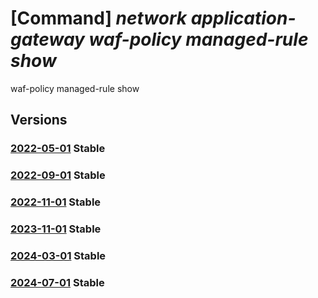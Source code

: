 # [Command] _network application-gateway waf-policy managed-rule show_

waf-policy managed-rule show

## Versions

### [2022-05-01](/Resources/mgmt-plane/L3N1YnNjcmlwdGlvbnMve30vcmVzb3VyY2Vncm91cHMve30vcHJvdmlkZXJzL21pY3Jvc29mdC5uZXR3b3JrL2FwcGxpY2F0aW9uZ2F0ZXdheXdlYmFwcGxpY2F0aW9uZmlyZXdhbGxwb2xpY2llcy97fQ==/2022-05-01.xml) **Stable**

<!-- mgmt-plane /subscriptions/{}/resourcegroups/{}/providers/microsoft.network/applicationgatewaywebapplicationfirewallpolicies/{} 2022-05-01 properties.managedRules -->

### [2022-09-01](/Resources/mgmt-plane/L3N1YnNjcmlwdGlvbnMve30vcmVzb3VyY2Vncm91cHMve30vcHJvdmlkZXJzL21pY3Jvc29mdC5uZXR3b3JrL2FwcGxpY2F0aW9uZ2F0ZXdheXdlYmFwcGxpY2F0aW9uZmlyZXdhbGxwb2xpY2llcy97fQ==/2022-09-01.xml) **Stable**

<!-- mgmt-plane /subscriptions/{}/resourcegroups/{}/providers/microsoft.network/applicationgatewaywebapplicationfirewallpolicies/{} 2022-09-01 properties.managedRules -->

### [2022-11-01](/Resources/mgmt-plane/L3N1YnNjcmlwdGlvbnMve30vcmVzb3VyY2Vncm91cHMve30vcHJvdmlkZXJzL21pY3Jvc29mdC5uZXR3b3JrL2FwcGxpY2F0aW9uZ2F0ZXdheXdlYmFwcGxpY2F0aW9uZmlyZXdhbGxwb2xpY2llcy97fQ==/2022-11-01.xml) **Stable**

<!-- mgmt-plane /subscriptions/{}/resourcegroups/{}/providers/microsoft.network/applicationgatewaywebapplicationfirewallpolicies/{} 2022-11-01 properties.managedRules -->

### [2023-11-01](/Resources/mgmt-plane/L3N1YnNjcmlwdGlvbnMve30vcmVzb3VyY2Vncm91cHMve30vcHJvdmlkZXJzL21pY3Jvc29mdC5uZXR3b3JrL2FwcGxpY2F0aW9uZ2F0ZXdheXdlYmFwcGxpY2F0aW9uZmlyZXdhbGxwb2xpY2llcy97fQ==/2023-11-01.xml) **Stable**

<!-- mgmt-plane /subscriptions/{}/resourcegroups/{}/providers/microsoft.network/applicationgatewaywebapplicationfirewallpolicies/{} 2023-11-01 properties.managedRules -->

### [2024-03-01](/Resources/mgmt-plane/L3N1YnNjcmlwdGlvbnMve30vcmVzb3VyY2Vncm91cHMve30vcHJvdmlkZXJzL21pY3Jvc29mdC5uZXR3b3JrL2FwcGxpY2F0aW9uZ2F0ZXdheXdlYmFwcGxpY2F0aW9uZmlyZXdhbGxwb2xpY2llcy97fQ==/2024-03-01.xml) **Stable**

<!-- mgmt-plane /subscriptions/{}/resourcegroups/{}/providers/microsoft.network/applicationgatewaywebapplicationfirewallpolicies/{} 2024-03-01 properties.managedRules -->

### [2024-07-01](/Resources/mgmt-plane/L3N1YnNjcmlwdGlvbnMve30vcmVzb3VyY2Vncm91cHMve30vcHJvdmlkZXJzL21pY3Jvc29mdC5uZXR3b3JrL2FwcGxpY2F0aW9uZ2F0ZXdheXdlYmFwcGxpY2F0aW9uZmlyZXdhbGxwb2xpY2llcy97fQ==/2024-07-01.xml) **Stable**

<!-- mgmt-plane /subscriptions/{}/resourcegroups/{}/providers/microsoft.network/applicationgatewaywebapplicationfirewallpolicies/{} 2024-07-01 properties.managedRules -->
